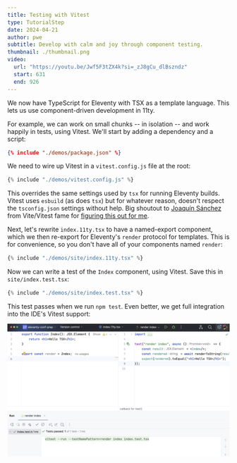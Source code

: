 ```yaml
---
title: Testing with Vitest
type: TutorialStep
date: 2024-04-21
author: pwe
subtitle: Develop with calm and joy through component testing.
thumbnail: ./thumbnail.png
video:
  url: "https://youtu.be/Jwf5F3tZX4k?si=_zJ8gCu_dlBszndz"
  start: 631
  end: 926
---
```


We now have TypeScript for Eleventy with TSX as a template language. This lets us use component-driven development in
11ty.

For example, we can work on small chunks -- in isolation -- and work happily in tests, using Vitest. We'll start by
adding a dependency and a script:

```json
{% include "./demos/package.json" %}
```

We need to wire up Vitest in a `vitest.config.js` file at the root:

```javascript
{% include "./demos/vitest.config.js" %}
```

This overrides the same settings used by `tsx` for running Eleventy builds. Vitest uses `esbuild` (as does `tsx`) but
for whatever reason, doesn't respect the `tsconfig.json` settings without help. Big shoutout
to [Joaquín Sánchez](https://github.com/userquin) from Vite/Vitest fame
for [figuring this out for me](https://github.com/privatenumber/tsx/discussions/453#discussioncomment-8194275).

Next, let's rewrite `index.11ty.tsx` to have a named-export component, which we then re-export for Eleventy's `render`
protocol for templates. This is for convenience, so you don't have all of your components named `render`:

```javascript
{% include "./demos/site/index.11ty.tsx" %}
```

Now we can write a test of the `Index` component, using Vitest. Save this in `site/index.test.tsx`:

```javascript
{% include "./demos/site/index.test.tsx" %}
```

This test passes when we run `npm test`. Even better, we get full integration into the IDE's Vitest support:

![Running Vitest](./vitest.png)
